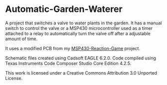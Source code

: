 Automatic-Garden-Waterer
========================

A project that switches a valve to water plants in the garden. It has a manual switch to control the valve or a MSP430 microcontroller used as a timer attached to a relay to automatically turn the valve off after a adjustable amount of time.

It uses a modified PCB from my [MSP430-Reaction-Game](https://github.com/dwaq/MSP430-Reaction-Game) project.

Schematic files created using Cadsoft EAGLE 6.2.0. Code compiled using Texas Instruments Code Composer Studio Core Edition 4.2.5.

This work is licensed under a Creative Commons Attribution 3.0 Unported License.